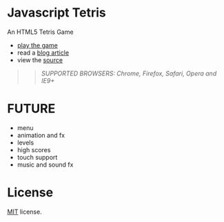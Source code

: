 Javascript Tetris
=================

An HTML5 Tetris Game

 * [play the game](http://codeincomplete.com/projects/tetris/)
 * read a [blog article](http://codeincomplete.com/posts/2011/10/10/javascript_tetris/)
 * view the [source](https://github.com/jakesgordon/javascript-tetris)

>> _*SUPPORTED BROWSERS*: Chrome, Firefox, Safari, Opera and IE9+_

FUTURE
=====
 * menu
 * animation and fx
 * levels
 * high scores
 * touch support
 * music and sound fx

License
=======

[MIT](http://en.wikipedia.org/wiki/MIT_License) license.


